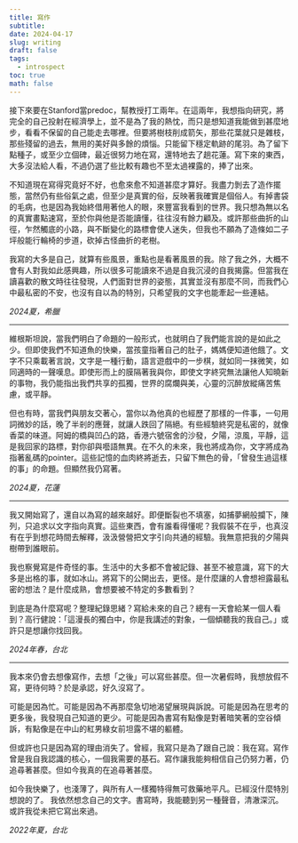 ```yaml
---
title: 寫作
subtitle: 
date: 2024-04-17
slug: writing
draft: false
tags:
  - introspect
toc: true
math: false
---
```

接下來要在Stanford當predoc，幫教授打工兩年。在這兩年，我想指向研究，將完全的自己投射在經濟學上，並不是為了我的熱忱，而只是想知道我能做到甚麼地步，看看不保留的自己能走去哪裡。但要將樹枝削成箭矢，那些花葉就只是雜枝，那些殘留的過去，無用的美好與多餘的煩惱。只能留下穩定軌跡的尾羽。為了留下點種子，或至少立個碑，最近很努力地在寫，還特地去了趟花蓮。寫下來的東西，大多沒法給人看，不過仍選了些比較有趣也不至太過裸露的，捧了出來。

不知道現在寫得究竟好不好，也愈來愈不知道甚麼才算好。我盡力剝去了造作擺態，當然仍有些俗氣之處，但至少是真實的俗，反映著我確實是個俗人。有掉書袋的毛病，也是因為我始終借用著他人的眼，來豐富我看到的世界。我只想為無以名的真實畫點速寫，至於你與他是否能讀懂，往往沒有餘力顧及。或許那些曲折的山徑，乍然觸底的小路，與不斷變化的路標會使人迷失，但我也不願為了造條如二子坪般能行輪椅的步道，砍掉古怪曲折的老樹。

我寫的大多是自己，就算有些風景，重點也是看著風景的我。除了我之外，大概不會有人對我如此感興趣，所以很多可能讀來不過是自我沉浸的自我揭露。但當我在讀喜歡的散文時往往發現，人們面對世界的姿態，其實並沒有那麼不同，而我們心中最私密的不安，也沒有自以為的特別，只希望我的文字也能牽起一些連結。

*2024夏，希臘*

---

維根斯坦說，當我們明白了命題的一般形式，也就明白了我們能言說的是如此之少。但即使我們不知道魚的快樂，當孩童指著自己的肚子，媽媽便知道他餓了。文字不只乘載著言說，文字是一種行動，語言遊戲中的一步棋，就如同一抹微笑，如同適時的一聲嘆息。即使形而上的膜隔著我與你，即使文字終究無法讓他人知曉新的事物，我仍能指出我們共享的孤獨，世界的腐爛與美，心靈的沉醉放縱痛苦焦慮，或平靜。

但也有時，當我們與朋友交著心，當你以為他真的也經歷了那樣的一件事，一句用詞微妙的話，晚了半剎的應聲，就讓人跌回了隔絕。有些經驗終究是私密的，就像香菜的味道。阿姆的橋與凹凸的路，香港六號宿舍的沙發，夕陽，涼風，平靜，這是我回家的路標，對你卻與囈語無異。在不久的未來，我也將成為你，文字將成為指著亂碼的pointer。這些記憶的血肉終將逝去，只留下無色的骨，「曾發生過這樣的事」的命題。但顯然我仍寫著。

*2024夏，花蓮*

---

我又開始寫了，還自以為寫的越來越好。即便斷裂也不填塞，如捕夢網般攔下，陳列，只追求以文字指向真實。這些東西，會有誰看得懂呢？我假裝不在乎，也真沒有在乎到想花時間去解釋，汲汲營營把文字引向共通的經驗。我無意把我的夕陽與樹帶到誰眼前。

我也察覺寫是件奇怪的事。生活中的大多都不會被記錄、甚至不被意識，寫下的大多是出格的事，就如冰山。將寫下的公開出去，更怪。是什麼讓的人會想袒露最私密的想法？是什麼成熟，會想要被不特定的多數看到？

到底是為什麼寫呢？整理紀錄思緒？寫給未來的自己？總有一天會給某一個人看到？高行健說：「這漫長的獨白中，你是我講述的對象，一個傾聽我的我自己。」或許只是想讓你找回我。

*2024年春，台北*

---

我本來仍會去想像寫作，去想「之後」可以寫些甚麼。但一次暑假時，我想放假不寫，更待何時？於是承認，好久沒寫了。

可能是因為忙。可能是因為不再那麼急切地渴望展現與訴說。可能是因為在思考的更多後，我發現自己知道的更少。可能是因為書寫有點像是對著暗笑著的空谷傾訴，有點像是在中山的紅男綠女前坦露不堪的軀體。

但或許也只是因為寫的理由消失了。曾經，我寫只是為了跟自己說：我在寫。寫作曾是我自我認識的核心，一個我需要的基石。寫作讓我能夠相信自己仍努力著，仍追尋著甚麼。但如今我真的在追尋著甚麼。

如今我快樂了，也淺薄了，與所有人一樣獨特得無可救藥地平凡。已經沒什麼特別想說的了。
我依然想念自己的文字。書寫時，我能聽到另一種聲音，清澈深沉。或許我從未把它寫出來過。

*2022年夏，台北*

<!--more-->

